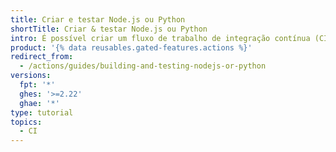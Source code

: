 ```yaml
---
title: Criar e testar Node.js ou Python
shortTitle: Criar & testar Node.js ou Python
intro: É possível criar um fluxo de trabalho de integração contínua (CI) para criar e testar o seu projeto. Use o seletor de linguagem para mostrar exemplos para a sua linguagem de escolha.
product: '{% data reusables.gated-features.actions %}'
redirect_from:
  - /actions/guides/building-and-testing-nodejs-or-python
versions:
  fpt: '*'
  ghes: '>=2.22'
  ghae: '*'
type: tutorial
topics:
  - CI
---
```


<!-- This article is specially rendered via the pages/ directory -->

